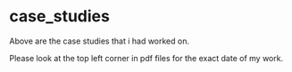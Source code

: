 # case_studies
Above are the case studies that i had worked on. 

Please look at the top left corner in pdf files for the exact date of my work. 

